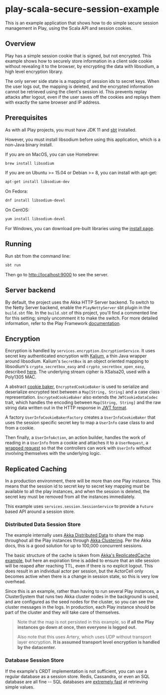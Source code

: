 # play-scala-secure-session-example

This is an example application that shows how to do simple secure session management in Play, using the Scala API and session cookies.

## Overview

Play has a simple session cookie that is signed, but not encrypted.  This example shows how to securely store information in a client side cookie without revealing it to the browser, by encrypting the data with libsodium, a high level encryption library.

The only server side state is a mapping of session ids to secret keys.  When the user logs out, the mapping is deleted, and the encrypted information cannot be retrieved using the client's session id.  This prevents replay attacks after logout, even if the user saves off the cookies and replays them with exactly the same browser and IP address.

## Prerequisites

As with all Play projects, you must have JDK 11 and [sbt](http://www.scala-sbt.org/) installed.

However, you must install libsodium before using this application, which is a non-Java binary install.

If you are on MacOS, you can use Homebrew:

```bash
brew install libsodium
```

If you are on Ubuntu >= 15.04 or Debian >= 8, you can install with apt-get:

```bash
apt-get install libsodium-dev
```

On Fedora:

```bash
dnf install libsodium-devel
```

On CentOS:

```bash
yum install libsodium-devel
```

For Windows, you can download pre-built libraries using the [install page](https://download.libsodium.org/doc/installation/).

## Running

Run sbt from the command line:

```bash
sbt run
```

Then go to <http://localhost:9000> to see the server.

## Server backend

By default, the project uses the Akka HTTP Server backend. To switch to the Netty Server backend, enable the `PlayNettyServer` sbt plugin in the `build.sbt` file.
In the `build.sbt` of this project, you'll find a commented line for this setting; simply uncomment it to make the switch.
For more detailed information, refer to the Play Framework [documentation](https://www.playframework.com/documentation/3.0.x/Server).

## Encryption

Encryption is handled by `services.encryption.EncryptionService`.  It uses secret key authenticated encryption with [Kalium](https://github.com/abstractj/kalium/), a thin Java wrapper around libsodium.  Kalium's `SecretBox` is an object oriented mapping to libsodium's `crypto_secretbox_easy` and `crypto_secretbox_open_easy`, described [here](https://download.libsodium.org/doc/secret-key_cryptography/authenticated_encryption.html).  The underlying stream cipher is XSalsa20, used with a Poly1305 MAC.

A abstract [cookie baker](https://www.playframework.com/documentation/latest/api/scala/index.html#play.api.mvc.CookieBaker), `EncryptedCookieBaker` is used to serialize and deserialize encrypted text between a `Map[String, String]` and a case class representation.  `EncryptedCookieBaker` also extends the `JWTCookieDataCodec` trait, which handles the encoding between `Map[String, String]` and the raw string data written out in the HTTP response in [JWT format](https://tools.ietf.org/html/rfc7519).

A factory `UserInfoCookieBakerFactory` creates a `UserInfoCookieBaker` that uses the session specific secret key to map a `UserInfo` case class to and from a cookie.

Then finally, a `UserInfoAction`, an action builder, handles the work of reading in a `UserInfo` from a cookie and attaches it to a `UserRequest`, a [wrapped request](https://www.playframework.com/documentation/latest/ScalaActionsComposition) so that the controllers can work with `UserInfo` without involving themselves with the underlying logic.

## Replicated Caching

In a production environment, there will be more than one Play instance.  This means that the session id to secret key to secret key mapping must be available to all the play instances, and when the session is deleted, the secret key must be removed from all the instances immediately.

This example uses `services.session.SessionService` to provide a `Future` based API around a session store.

### Distributed Data Session Store

The example internally uses [Akka Distributed Data](http://doc.akka.io/docs/akka/2.6/scala/distributed-data.html) to share the map throughout all the Play instances through [Akka Clustering](http://doc.akka.io/docs/akka/2.6/scala/cluster-usage.html).  Per the Akka docs, this is a good solution for up to 100,000 concurrent sessions.

The basic structure of the cache is taken from [Akka's ReplicatedCache example](https://github.com/akka/akka-samples/blob/HEAD/akka-sample-distributed-data-scala/src/main/scala/sample/distributeddata/ReplicatedCache.scala), but here an expiration time is added to ensure that an idle session will be reaped after reaching TTL, even if there is no explicit logout.  This does result in an individual actor per session, but the ActorCell only becomes active when there is a change in session state, so this is very low overhead.

Since this is an example, rather than having to run several Play instances, a ClusterSystem that runs two Akka cluster nodes in the background is used, and are configured as the seed nodes for the cluster, so you can see the cluster messages in the logs.  In production, each Play instance should be part of the cluster and they will take care of themselves.

> Note that the map is not persisted in this example, so **if all the Play instances go down at once, then everyone is logged out.**
>
> Also note that this uses Artery, which uses UDP without transport layer encryption.  **It is assumed transport level encryption is handled by the datacenter.**

### Database Session Store

If the example's CRDT implementation is not sufficient, you can use a regular database as a session store. Redis, Cassandra, or even an SQL database are all fine -- SQL databases are [extremely fast](https://thebuild.com/blog/2015/10/30/dont-assume-postgresql-is-slow/) at retrieving simple values.
